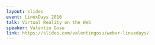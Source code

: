 ```yaml
---
layout: slides
event: LinuxDays 2016
talk: Virtual Reality on the Web
speaker: Valentin Gosu
link: https://slides.com/valentingosu/webvr-linuxdays/
---
```


